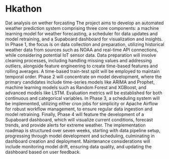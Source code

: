 # Hkathon
Dat analysis on wether forcasting
The project aims to develop an automated weather prediction system comprising three core components: a machine learning model for weather forecasting, a scheduler for data updates and model retraining, and a Supaboard dashboard for visualization and insights. In Phase 1, the focus is on data collection and preparation, utilizing historical weather data from sources such as NOAA and real-time API connections, while considering potential IoT sensor data. Data preparation will involve cleaning processes, including handling missing values and addressing outliers, alongside feature engineering to create time-based features and rolling averages. A time-based train-test split will be employed to maintain temporal order. Phase 2 will concentrate on model development, where the primary candidates include time-series models like ARIMA and Prophet, machine learning models such as Random Forest and XGBoost, and advanced models like LSTM. Evaluation metrics will be established for both continuous and categorical variables. In Phase 3, a scheduling system will be implemented, utilizing either cron jobs for simplicity or Apache Airflow for robust workflow management, to ensure regular data ingestion and model retraining. Finally, Phase 4 will feature the development of a Supaboard dashboard, which will visualize current conditions, forecast trends, and provide alerts for extreme weather. The implementation roadmap is structured over seven weeks, starting with data pipeline setup, progressing through model development and scheduling, culminating in dashboard creation and deployment. Maintenance considerations will include monitoring model drift, ensuring data quality, and updating the dashboard based on user feedback.
